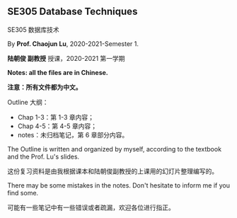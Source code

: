 ## SE305 Database Techniques

SE305 数据库技术

By **Prof. Chaojun Lu**, 2020-2021-Semester 1.

**陆朝俊 副教授** 授课，2020-2021 第一学期

**Notes: all the files are in Chinese.**

**注意：所有文件都为中文。** 

Outline 大纲：

- Chap 1-3：第 1-3 章内容；
- Chap 4-5：第 4-5 章内容；
- notes：未归档笔记，第 6 章部分内容。

The Outline is written and organized by myself, according to the textbook and the Prof. Lu's slides.

这份复习资料是由我根据课本和陆朝俊副教授的上课用的幻灯片整理编写的。

There may be some mistakes in the notes. Don't hesitate to inform me if you find some.

可能有一些笔记中有一些错误或者疏漏，欢迎各位进行指正。

